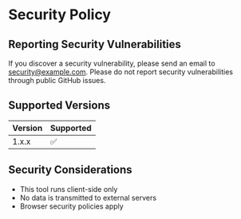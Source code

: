 # Security Policy

## Reporting Security Vulnerabilities

If you discover a security vulnerability, please send an email to security@example.com.
Please do not report security vulnerabilities through public GitHub issues.

## Supported Versions
| Version | Supported |
|---------|-----------|
| 1.x.x   | ✅        |

## Security Considerations
- This tool runs client-side only
- No data is transmitted to external servers
- Browser security policies apply
